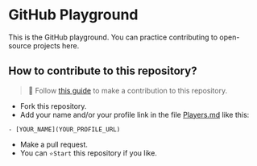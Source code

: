 # GitHub Playground

This is the GitHub playground. You can practice contributing to open-source projects here.

## How to contribute to this repository?

> 📌 Follow [this guide](https://dev.to/vishwastyagi/the-practical-guide-to-using-github-and-contributing-to-open-source-projects-53nn) to make a contribution to this repository.

- Fork this repository.
- Add your name and/or your profile link in the file [Players.md](./Players.md) like this:

```
- [YOUR_NAME](YOUR_PROFILE_URL)
```

- Make a pull request.
- You can `⭐️Start` this repository if you like.
